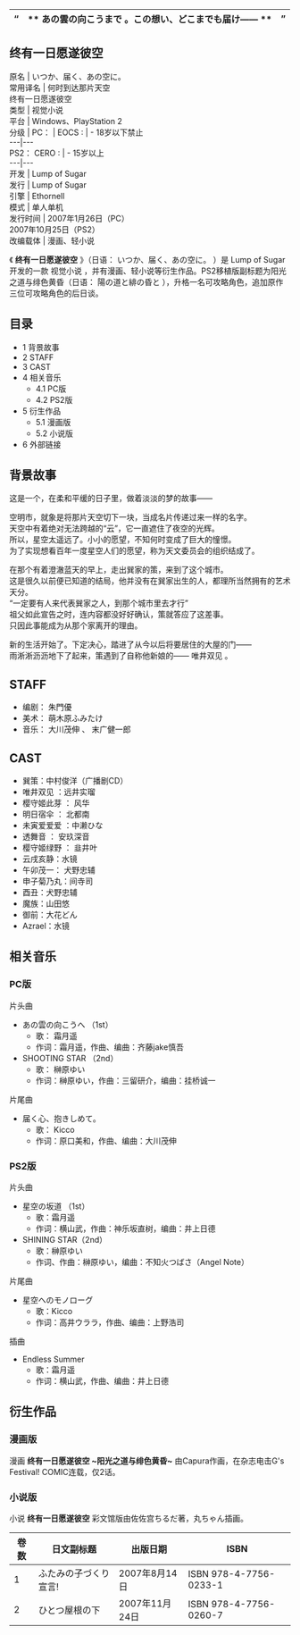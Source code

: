 “  |  ** あの雲の向こうまで  。この想い、どこまでも届け——  ** |  ”   
---|---|---  
终有一日愿遂彼空  
---  
原名  |  いつか、届く、あの空に。   
常用译名  |  何时到达那片天空   
终有一日愿遂彼空  
类型  |  视觉小说   
平台  |  Windows、PlayStation 2   
分级  |  PC：  |  EOCS  :  |  \- 18岁以下禁止   
---|---  
PS2：  CERO  :  |  \- 15岁以上   
---|---  
开发  |  Lump of Sugar   
发行  |  Lump of Sugar   
引擎  |  Ethornell   
模式  |  单人单机   
发行时间  |  2007年1月26日（PC）   
2007年10月25日（PS2）  
改编载体  |  漫画、轻小说   
  
《 **终有一日愿遂彼空** 》（日语：  いつか、届く、あの空に。  ）是  Lump of Sugar  开发的一款  视觉小说
，并有漫画、轻小说等衍生作品。PS2移植版副标题为阳光之道与绯色黄昏（日语：  陽の道と緋の昏と  ），升格一名可攻略角色，追加原作三位可攻略角色的后日谈。

##  目录

  * 1  背景故事 
  * 2  STAFF 
  * 3  CAST 
  * 4  相关音乐 
    * 4.1  PC版 
    * 4.2  PS2版 
  * 5  衍生作品 
    * 5.1  漫画版 
    * 5.2  小说版 
  * 6  外部链接 

##  背景故事

这是一个，在柔和平缓的日子里，做着淡淡的梦的故事——  
  
空明市，就象是将那片天空切下一块，当成名片传递过来一样的名字。  
天空中有着绝对无法跨越的“云”，它一直遮住了夜空的光辉。  
所以，星空太遥远了。小小的愿望，不知何时变成了巨大的憧憬。  
为了实现想看百年一度星空人们的愿望，称为天文委员会的组织结成了。  
  
在那个有着澄澈蓝天的早上，走出巽家的策，来到了这个城市。  
这是很久以前便已知道的结局，他并没有在巽家出生的人，都理所当然拥有的艺术天分。  
“一定要有人来代表巽家之人，到那个城市里去才行”  
祖父如此宣告之时，连内容都没好好确认，策就答应了这差事。  
只因此事能成为从那个家离开的理由。  
  
新的生活开始了。下定决心，踏进了从今以后将要居住的大屋的门——  
雨淅淅沥沥地下了起来，策遇到了自称他新娘的——  唯井双见  。

##  STAFF

  * 编剧：  朱門優 
  * 美术：  萌木原ふみたけ 
  * 音乐：  大川茂伸  、  末广健一郎 

##  CAST

  * 巽策：中村俊洋（广播剧CD） 
  * 唯井双见  ：远井实瑠 
  * 樱守姬此芽  ：  风华 
  * 明日宿伞  ：  北都南 
  * 未寅爱爱爱  ：中濑ひな 
  * 透舞音  ：  安玖深音 
  * 樱守姬绿野  ：  韭井叶 
  * 云戌亥静：水镜 
  * 午卯茂一：  犬野忠辅 
  * 申子菊乃丸：间寺司 
  * 酉丑：犬野忠辅 
  * 魔族：山田悠 
  * 御前：大花どん 
  * Azrael：水镜 

##  相关音乐

###  PC版

片头曲

  * あの雲の向こうへ  （1st） 
    * 歌：  霜月遥 
    * 作词：霜月遥，作曲、编曲：齐藤jake慎吾 
  * SHOOTING STAR  （2nd） 
    * 歌：  榊原ゆい 
    * 作词：榊原ゆい，作曲：三留研介，编曲：挂桥诚一 

片尾曲

  * 届く心、抱きしめて。 
    * 歌：  Kicco 
    * 作词：原口美和，作曲、编曲：大川茂伸 

###  PS2版

片头曲

  * 星空の坂道  （1st） 
    * 歌：霜月遥 
    * 作词：横山武，作曲：神乐坂直树，编曲：井上日德 
  * SHINING STAR（2nd） 
    * 歌：榊原ゆい 
    * 作词、作曲：榊原ゆい，编曲：不知火つばさ（Angel Note） 

片尾曲

  * 星空へのモノローグ 
    * 歌：Kicco 
    * 作词：高井ウララ，作曲、编曲：上野浩司 

插曲

  * Endless Summer 
    * 歌：霜月遥 
    * 作词：横山武，作曲、编曲：井上日德 

##  衍生作品

###  漫画版

漫画 **终有一日愿遂彼空 ~阳光之道与绯色黄昏~** 由Capura作画，在杂志电击G's Festival! COMIC连载，仅2话。

###  小说版

小说 **终有一日愿遂彼空** 彩文馆版由佐佐宫ちるだ著，丸ちゃん插画。

卷数  |  日文副标题  |  出版日期  |  ISBN   
---|---|---|---  
1  |  ふたみの子づくり宣言!  |  2007年8月14日  |  ISBN 978-4-7756-0233-1   
2  |  ひとつ屋根の下  |  2007年11月24日  |  ISBN 978-4-7756-0260-7   
  
